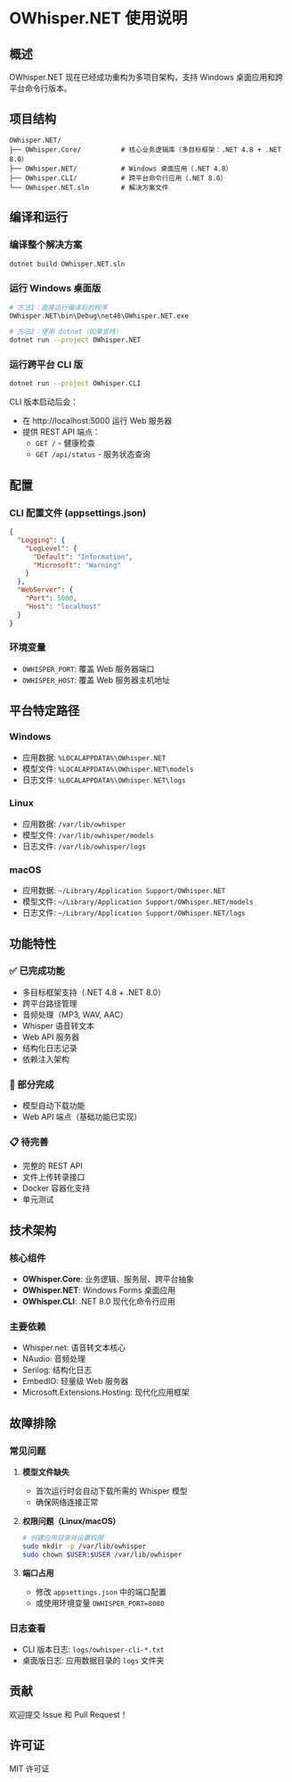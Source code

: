 # OWhisper.NET 使用说明

## 概述

OWhisper.NET 现在已经成功重构为多项目架构，支持 Windows 桌面应用和跨平台命令行版本。

## 项目结构

```
OWhisper.NET/
├── OWhisper.Core/          # 核心业务逻辑库（多目标框架：.NET 4.8 + .NET 8.0）
├── OWhisper.NET/           # Windows 桌面应用（.NET 4.8）
├── OWhisper.CLI/           # 跨平台命令行应用（.NET 8.0）
└── OWhisper.NET.sln        # 解决方案文件
```

## 编译和运行

### 编译整个解决方案
```bash
dotnet build OWhisper.NET.sln
```

### 运行 Windows 桌面版
```bash
# 方法1：直接运行编译后的程序
OWhisper.NET\bin\Debug\net48\OWhisper.NET.exe

# 方法2：使用 dotnet（如果支持）
dotnet run --project OWhisper.NET
```

### 运行跨平台 CLI 版
```bash
dotnet run --project OWhisper.CLI
```

CLI 版本启动后会：
- 在 http://localhost:5000 运行 Web 服务器
- 提供 REST API 端点：
  - `GET /` - 健康检查
  - `GET /api/status` - 服务状态查询

## 配置

### CLI 配置文件 (appsettings.json)
```json
{
  "Logging": {
    "LogLevel": {
      "Default": "Information",
      "Microsoft": "Warning"
    }
  },
  "WebServer": {
    "Port": 5000,
    "Host": "localhost"
  }
}
```

### 环境变量
- `OWHISPER_PORT`: 覆盖 Web 服务器端口
- `OWHISPER_HOST`: 覆盖 Web 服务器主机地址

## 平台特定路径

### Windows
- 应用数据: `%LOCALAPPDATA%\OWhisper.NET`
- 模型文件: `%LOCALAPPDATA%\OWhisper.NET\models`
- 日志文件: `%LOCALAPPDATA%\OWhisper.NET\logs`

### Linux
- 应用数据: `/var/lib/owhisper`
- 模型文件: `/var/lib/owhisper/models`
- 日志文件: `/var/lib/owhisper/logs`

### macOS
- 应用数据: `~/Library/Application Support/OWhisper.NET`
- 模型文件: `~/Library/Application Support/OWhisper.NET/models`
- 日志文件: `~/Library/Application Support/OWhisper.NET/logs`

## 功能特性

### ✅ 已完成功能
- 多目标框架支持（.NET 4.8 + .NET 8.0）
- 跨平台路径管理
- 音频处理（MP3, WAV, AAC）
- Whisper 语音转文本
- Web API 服务器
- 结构化日志记录
- 依赖注入架构

### 🚧 部分完成
- 模型自动下载功能
- Web API 端点（基础功能已实现）

### 📋 待完善
- 完整的 REST API
- 文件上传转录接口
- Docker 容器化支持
- 单元测试

## 技术架构

### 核心组件
- **OWhisper.Core**: 业务逻辑、服务层、跨平台抽象
- **OWhisper.NET**: Windows Forms 桌面应用
- **OWhisper.CLI**: .NET 8.0 现代化命令行应用

### 主要依赖
- Whisper.net: 语音转文本核心
- NAudio: 音频处理
- Serilog: 结构化日志
- EmbedIO: 轻量级 Web 服务器
- Microsoft.Extensions.Hosting: 现代化应用框架

## 故障排除

### 常见问题

1. **模型文件缺失**
   - 首次运行时会自动下载所需的 Whisper 模型
   - 确保网络连接正常

2. **权限问题（Linux/macOS）**
   ```bash
   # 创建应用目录并设置权限
   sudo mkdir -p /var/lib/owhisper
   sudo chown $USER:$USER /var/lib/owhisper
   ```

3. **端口占用**
   - 修改 `appsettings.json` 中的端口配置
   - 或使用环境变量 `OWHISPER_PORT=8080`

### 日志查看
- CLI 版本日志: `logs/owhisper-cli-*.txt`
- 桌面版日志: 应用数据目录的 `logs` 文件夹

## 贡献

欢迎提交 Issue 和 Pull Request！

## 许可证

MIT 许可证 